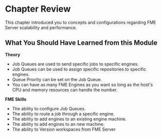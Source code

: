# Chapter Review #

This chapter introduced you to concepts and configurations regarding FME Server scalability and performance.

## What You Should Have Learned from this Module ##

**Theory**

- Job Queues are used to send specific jobs to specific engines.
- Job Queues can be used to assign specific repositories to specific engines.
- Queue Priority can be set on the Job Queue.
- You can have as many FME Engines as you want so long as the host's CPU and memory resources can handle the number.


**FME Skills**

- The ability to configure Job Queues.
- The ability to route a job through a specific engine.
- The ability to add engines to an existing engine machine.
- The ability to add engines to an new machine.
- The ability to Version workspaces from FME Server

